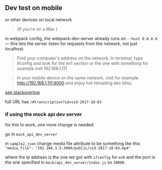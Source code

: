 
## Dev test on mobile 
or other devices on local network 

>(If you're on a Mac )

in webpack config, the webpack-dev-server already runs on `--host 0.0.0.0` — this lets the server listen for requests from the network, not just localhost.

>Find your computer's address on the network. In terminal, type ifconfig and look for the en1 section or the one with something for example inet 192.168.1.111

>In your mobile device on the same network, visit for example http://192.168.1.111:9000 and enjoy hot reloading dev bliss.

[see stackoverlow ](https://stackoverflow.com/questions/35412137/how-to-get-access-to-webpack-dev-server-from-devices-in-local-network)

full URL has `/#transcription?id=vid-2017-10-03`



### if using the mock api dev server
for this to work, one more change is needed. 


go in `mock_api_dev_server`

in `sample2.json` change media file attribute to be something like this `"media_file": "192.168.1.5:3000/public/vid-2017-10-03.mp4"`

where the ip address is the one we got with `ifconfig` for `en0` and the port is the one specified in `mock/api_dev_server/index.js` so `30000`.

